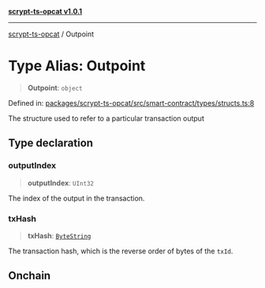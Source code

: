 [**scrypt-ts-opcat v1.0.1**](../README.md)

***

[scrypt-ts-opcat](../README.md) / Outpoint

# Type Alias: Outpoint

> **Outpoint**: `object`

Defined in: [packages/scrypt-ts-opcat/src/smart-contract/types/structs.ts:8](https://github.com/OPCAT-Labs/ts-tools/blob/2cea47af983eceafde930347ac310f78dee140a3/packages/scrypt-ts-opcat/src/smart-contract/types/structs.ts#L8)

The structure used to refer to a particular transaction output

## Type declaration

### outputIndex

> **outputIndex**: `UInt32`

The index of the output in the transaction.

### txHash

> **txHash**: [`ByteString`](ByteString.md)

The transaction hash, which is the reverse order of bytes of the `txId`.

## Onchain
